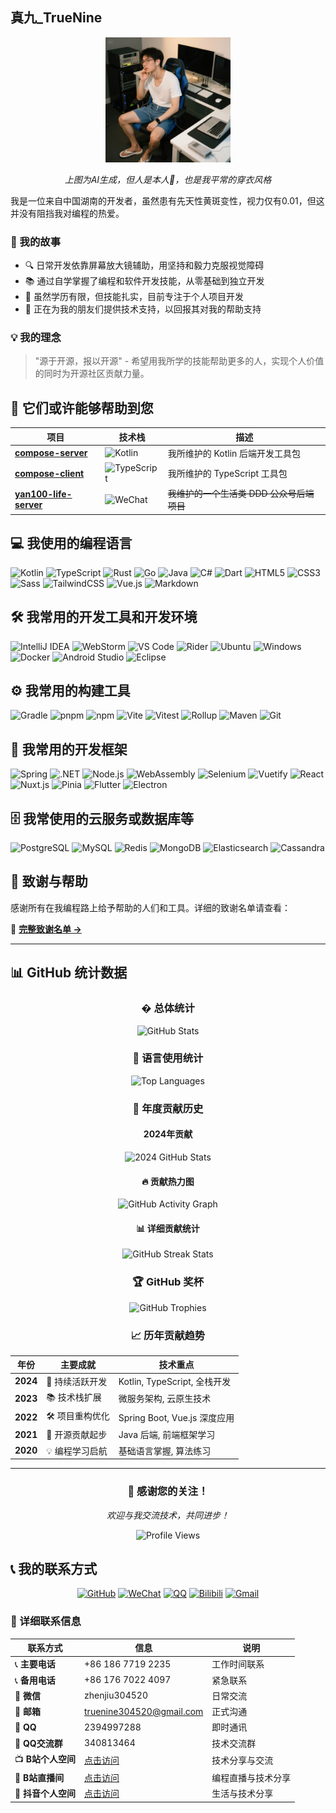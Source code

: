 

## 真九_TrueNine

<div align="center">
  <img src="./personal_photo.jpeg" alt="AI Generated" width="200">

  <p><em>上图为AI生成，但人是本人🤪，也是我平常的穿衣风格</em></p>
</div>

我是一位来自中国湖南的开发者，虽然患有先天性黄斑变性，视力仅有0.01，但这并没有阻挡我对编程的热爱。

### 📖 我的故事

- 🔍 日常开发依靠屏幕放大镜辅助，用坚持和毅力克服视觉障碍
- 📚 通过自学掌握了编程和软件开发技能，从零基础到独立开发
- 💪 虽然学历有限，但技能扎实，目前专注于个人项目开发
- 🤝 正在为我的朋友们提供技术支持，以回报其对我的帮助支持

### 💡 我的理念
> "源于开源，报以开源" - 希望用我所学的技能帮助更多的人，实现个人价值的同时为开源社区贡献力量。

## 💼 它们或许能够帮助到您

| 项目 | 技术栈 | 描述 |
|------|--------|------|
| [**compose-server**](https://github.com/TrueNine/compose-server) | ![Kotlin](https://img.shields.io/badge/Kotlin-7F52FF?style=flat&logo=kotlin&logoColor=white) | 我所维护的 Kotlin 后端开发工具包 |
| [**compose-client**](https://github.com/TrueNine/compose-client) | ![TypeScript](https://img.shields.io/badge/TypeScript-3178C6?style=flat&logo=typescript&logoColor=white) | 我所维护的 TypeScript 工具包 |
| [**yan100-life-server**](https://github.com/TrueNine/yan100-life-server) | ![WeChat](https://img.shields.io/badge/WeChat-07C160?style=flat&logo=wechat&logoColor=white) | ~~我维护的一个生活类 DDD 公众号后端项目~~ |

## 💻 我使用的编程语言

![Kotlin](https://img.shields.io/badge/Kotlin-7F52FF?style=flat-square&logo=kotlin&logoColor=white)
![TypeScript](https://img.shields.io/badge/TypeScript-3178C6?style=flat-square&logo=typescript&logoColor=white)
![Rust](https://img.shields.io/badge/Rust-000000?style=flat-square&logo=rust&logoColor=white)
![Go](https://img.shields.io/badge/Go-00ADD8?style=flat-square&logo=go&logoColor=white)
![Java](https://img.shields.io/badge/Java-ED8B00?style=flat-square&logo=openjdk&logoColor=white)
![C#](https://img.shields.io/badge/C%23-239120?style=flat-square&logo=csharp&logoColor=white)
![Dart](https://img.shields.io/badge/Dart-0175C2?style=flat-square&logo=dart&logoColor=white)
![HTML5](https://img.shields.io/badge/HTML5-E34F26?style=flat-square&logo=html5&logoColor=white)
![CSS3](https://img.shields.io/badge/CSS3-1572B6?style=flat-square&logo=css3&logoColor=white)
![Sass](https://img.shields.io/badge/Sass-CC6699?style=flat-square&logo=sass&logoColor=white)
![TailwindCSS](https://img.shields.io/badge/Tailwind_CSS-38B2AC?style=flat-square&logo=tailwind-css&logoColor=white)
![Vue.js](https://img.shields.io/badge/Vue.js-4FC08D?style=flat-square&logo=vuedotjs&logoColor=white)
![Markdown](https://img.shields.io/badge/Markdown-000000?style=flat-square&logo=markdown&logoColor=white)

## 🛠️ 我常用的开发工具和开发环境

![IntelliJ IDEA](https://img.shields.io/badge/IntelliJ_IDEA-000000?style=flat-square&logo=intellij-idea&logoColor=white)
![WebStorm](https://img.shields.io/badge/WebStorm-000000?style=flat-square&logo=webstorm&logoColor=white)
![VS Code](https://img.shields.io/badge/VS_Code-007ACC?style=flat-square&logo=visual-studio-code&logoColor=white)
![Rider](https://img.shields.io/badge/Rider-000000?style=flat-square&logo=rider&logoColor=white)
![Ubuntu](https://img.shields.io/badge/Ubuntu-E95420?style=flat-square&logo=ubuntu&logoColor=white)
![Windows](https://img.shields.io/badge/Windows-0078D6?style=flat-square&logo=windows&logoColor=white)
![Docker](https://img.shields.io/badge/Docker-2496ED?style=flat-square&logo=docker&logoColor=white)
![Android Studio](https://img.shields.io/badge/Android_Studio-3DDC84?style=flat-square&logo=android-studio&logoColor=white)
![Eclipse](https://img.shields.io/badge/Eclipse-2C2255?style=flat-square&logo=eclipse&logoColor=white)

## ⚙️ 我常用的构建工具

![Gradle](https://img.shields.io/badge/Gradle-02303A?style=flat-square&logo=gradle&logoColor=white)
![pnpm](https://img.shields.io/badge/pnpm-F69220?style=flat-square&logo=pnpm&logoColor=white)
![npm](https://img.shields.io/badge/npm-CB3837?style=flat-square&logo=npm&logoColor=white)
![Vite](https://img.shields.io/badge/Vite-646CFF?style=flat-square&logo=vite&logoColor=white)
![Vitest](https://img.shields.io/badge/Vitest-6E9F18?style=flat-square&logo=vitest&logoColor=white)
![Rollup](https://img.shields.io/badge/Rollup-EC4A3F?style=flat-square&logo=rollup.js&logoColor=white)
![Maven](https://img.shields.io/badge/Apache_Maven-C71A36?style=flat-square&logo=apache-maven&logoColor=white)
![Git](https://img.shields.io/badge/Git-F05032?style=flat-square&logo=git&logoColor=white)

## 🚀 我常用的开发框架

![Spring](https://img.shields.io/badge/Spring-6DB33F?style=flat-square&logo=spring&logoColor=white)
![.NET](https://img.shields.io/badge/.NET-512BD4?style=flat-square&logo=dotnet&logoColor=white)
![Node.js](https://img.shields.io/badge/Node.js-339933?style=flat-square&logo=nodedotjs&logoColor=white)
![WebAssembly](https://img.shields.io/badge/WebAssembly-654FF0?style=flat-square&logo=webassembly&logoColor=white)
![Selenium](https://img.shields.io/badge/Selenium-43B02A?style=flat-square&logo=selenium&logoColor=white)
![Vuetify](https://img.shields.io/badge/Vuetify-1867C0?style=flat-square&logo=vuetify&logoColor=white)
![React](https://img.shields.io/badge/React-20232A?style=flat-square&logo=react&logoColor=61DAFB)
![Nuxt.js](https://img.shields.io/badge/Nuxt.js-00DC82?style=flat-square&logo=nuxtdotjs&logoColor=white)
![Pinia](https://img.shields.io/badge/Pinia-FFD859?style=flat-square&logo=pinia&logoColor=black)
![Flutter](https://img.shields.io/badge/Flutter-02569B?style=flat-square&logo=flutter&logoColor=white)
![Electron](https://img.shields.io/badge/Electron-47848F?style=flat-square&logo=electron&logoColor=white)

## 🗄️ 我常使用的云服务或数据库等

![PostgreSQL](https://img.shields.io/badge/PostgreSQL-336791?style=flat-square&logo=postgresql&logoColor=white)
![MySQL](https://img.shields.io/badge/MySQL-4479A1?style=flat-square&logo=mysql&logoColor=white)
![Redis](https://img.shields.io/badge/Redis-DC382D?style=flat-square&logo=redis&logoColor=white)
![MongoDB](https://img.shields.io/badge/MongoDB-47A248?style=flat-square&logo=mongodb&logoColor=white)
![Elasticsearch](https://img.shields.io/badge/Elasticsearch-005571?style=flat-square&logo=elasticsearch&logoColor=white)
![Cassandra](https://img.shields.io/badge/Cassandra-1287B1?style=flat-square&logo=apache-cassandra&logoColor=white)

## 🙏 致谢与帮助

感谢所有在我编程路上给予帮助的人们和工具。详细的致谢名单请查看：

📖 **[完整致谢名单 →](./ACKNOWLEDGMENTS.md)**

---

## 📊 GitHub 统计数据

<div align="center">

  ### � 总体统计
  <img src="https://github-readme-stats.vercel.app/api?username=TrueNine&show_icons=true&theme=radical&hide_border=true&bg_color=0d1117" alt="GitHub Stats">

  ### 🌟 语言使用统计
  <img src="https://github-readme-stats.vercel.app/api/top-langs/?username=TrueNine&layout=compact&theme=radical&hide_border=true&bg_color=0d1117" alt="Top Languages">

  ### 📅 年度贡献历史

  #### 2024年贡献
  <img src="https://github-readme-stats.vercel.app/api?username=TrueNine&show_icons=true&theme=radical&hide_border=true&bg_color=0d1117&custom_title=2024年GitHub活动" alt="2024 GitHub Stats">

  #### 🔥 贡献热力图
  <img src="https://github-readme-activity-graph.vercel.app/graph?username=TrueNine&theme=react-dark&hide_border=true&bg_color=0d1117" alt="GitHub Activity Graph">

  #### 📊 详细贡献统计
  <img src="https://github-readme-streak-stats.herokuapp.com/?user=TrueNine&theme=radical&hide_border=true&background=0d1117" alt="GitHub Streak Stats">

  ### 🏆 GitHub 奖杯
  <img src="https://github-profile-trophy.vercel.app/?username=TrueNine&theme=radical&no-frame=true&no-bg=true&margin-w=4&row=2&column=4" alt="GitHub Trophies">

  ### 📈 历年贡献趋势

  | 年份 | 主要成就 | 技术重点 |
  |------|----------|----------|
  | **2024** | 🚀 持续活跃开发 | Kotlin, TypeScript, 全栈开发 |
  | **2023** | 📚 技术栈扩展 | 微服务架构, 云原生技术 |
  | **2022** | 🛠️ 项目重构优化 | Spring Boot, Vue.js 深度应用 |
  | **2021** | 🌱 开源贡献起步 | Java 后端, 前端框架学习 |
  | **2020** | 💡 编程学习启航 | 基础语言掌握, 算法练习 |

</div>

---

<div align="center">
  <h3>💝 感谢您的关注！</h3>
  <p><em>欢迎与我交流技术，共同进步！</em></p>

  <img src="https://komarev.com/ghpvc/?username=TrueNine&color=blueviolet&style=flat-square&label=Profile+Views" alt="Profile Views">
</div>

## 📞 我的联系方式

<div align="center">

[![GitHub](https://img.shields.io/badge/GitHub-181717?style=flat-square&logo=github&logoColor=white)](https://github.com/TrueNine)
[![WeChat](https://img.shields.io/badge/WeChat-07C160?style=flat-square&logo=wechat&logoColor=white)](https://weixin.qq.com)
[![QQ](https://img.shields.io/badge/QQ-EB1923?style=flat-square&logo=tencent-qq&logoColor=white)](https://qm.qq.com/cgi-bin/qm/qr?k=your_qq_group_key)
[![Bilibili](https://img.shields.io/badge/Bilibili-00A1D6?style=flat-square&logo=bilibili&logoColor=white)](https://space.bilibili.com/405842500)
[![Gmail](https://img.shields.io/badge/Gmail-EA4335?style=flat-square&logo=gmail&logoColor=white)](mailto:truenine304520@gmail.com)

</div>

### 📱 详细联系信息

| 联系方式 | 信息 | 说明 |
|---------|------|------|
| 📞 **主要电话** | +86 186 7719 2235 | 工作时间联系 |
| 📞 **备用电话** | +86 176 7022 4097 | 紧急联系 |
| 💬 **微信** | zhenjiu304520 | 日常交流 |
| 📧 **邮箱** | truenine304520@gmail.com | 正式沟通 |
| 🐧 **QQ** | 2394997288 | 即时通讯 |
| 👥 **QQ交流群** | 340813464 | 技术交流群 |
| 📺 **B站个人空间** | [点击访问](https://space.bilibili.com/405842500) | 技术分享与交流 |
| 🎥 **B站直播间** | [点击访问](https://live.bilibili.com/21618217) | 编程直播与技术分享 |
| 🎵 **抖音个人空间** | [点击访问](https://www.douyin.com/user/MS4wLjABAAAAdpb0k7qlIy68EAuOHZU5lUVVVTUeIml2FFVxxv4BSb3t2_Bto_M74pkaM1fetD0e) | 生活与技术分享 |
